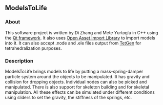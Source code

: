 ## ModelsToLife

### About

This software project is written by Di Zhang and Mete Yurtoglu in C++ using the [Qt framework](http://www.qt.io). It also uses [Open Asset Import Library](http://assimp.sourceforge.net) to import models into it. It can also accept .node and .ele files output from [TetGen](http://wias-berlin.de/software/tetgen/) for tetrahedralization purposes.

### Description

ModelsToLife brings models to life by putting a mass-spring-damper particle system around the objects to be manipulated. It has gravity and collision for dropping objects. Individual nodes can also be picked and manipulated. There is also support for skeleton building and for skeletal manipulation. All these effects can be simulated under different conditions using sliders to set the gravity, the stiffness of the springs, etc.

